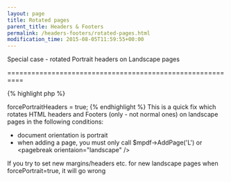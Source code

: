 ```yaml
---
layout: page
title: Rotated pages
parent_title: Headers & Footers
permalink: /headers-footers/rotated-pages.html
modification_time: 2015-08-05T11:59:55+00:00
---
```


Special case - rotated Portrait headers on Landscape pages

==========================================================

{% highlight php %}
<?php

$mpdf->forcePortraitHeaders = true;
{% endhighlight %}

This is a quick fix which rotates HTML headers and Footers (only - not normal ones) on landscape pages in the following conditions:

<ul>
<li>document orientation is portrait</li>
<li>when adding a page, you must only call $mpdf-&gt;AddPage('L') or &lt;pagebreak orientaion="landscape" /&gt;</li>
</ul>

If you try to set new margins/headers etc. for new landscape pages when forcePortrait=true, it will go wrong

